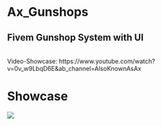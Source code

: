 # Ax_Gunshops
Fivem Gunshop System with UI
------------------------
<br>
Video-Showcase: https://www.youtube.com/watch?v=0v_w9LbqD6E&ab_channel=AlsoKnownAsAx
</br>

# Showcase
<img src="https://media.discordapp.net/attachments/968846746513989672/1142131827084120274/image.png?width=734&height=380">
